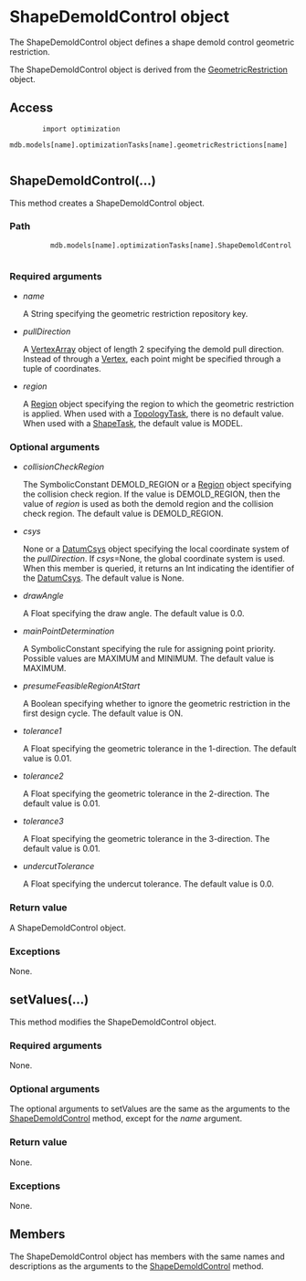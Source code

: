 # ShapeDemoldControl object

The ShapeDemoldControl object defines a shape demold control geometric restriction.

The ShapeDemoldControl object is derived from the [GeometricRestriction](https://help.3ds.com/2022/english/DSSIMULIA_Established/SIMACAEKERRefMap/simaker-c-geometricrestrictionpyc.htm?ContextScope=all) object.

## Access

```
        import optimization
        mdb.models[name].optimizationTasks[name].geometricRestrictions[name]
      
```

## ShapeDemoldControl(...)



This method creates a ShapeDemoldControl object.



### Path

```
          mdb.models[name].optimizationTasks[name].ShapeDemoldControl
        
```

### Required arguments

- *name*

  A String specifying the geometric restriction repository key.

- *pullDirection*

  A [VertexArray](https://help.3ds.com/2022/english/DSSIMULIA_Established/SIMACAEKERRefMap/simaker-c-vertexpyc.htm?ContextScope=all) object of length 2 specifying the demold pull direction. Instead of through a [Vertex](https://help.3ds.com/2022/english/DSSIMULIA_Established/SIMACAEKERRefMap/simaker-c-vertexpyc.htm?ContextScope=all), each point might be specified through a tuple of coordinates.

- *region*

  A [Region](https://help.3ds.com/2022/english/DSSIMULIA_Established/SIMACAEKERRefMap/simaker-c-regionpyc.htm?ContextScope=all) object specifying the region to which the geometric restriction is applied. When used with a [TopologyTask](https://help.3ds.com/2022/english/DSSIMULIA_Established/SIMACAEKERRefMap/simaker-c-topologytaskpyc.htm?ContextScope=all), there is no default value. When used with a [ShapeTask](https://help.3ds.com/2022/english/DSSIMULIA_Established/SIMACAEKERRefMap/simaker-c-shapetaskpyc.htm?ContextScope=all), the default value is MODEL.

### Optional arguments

- *collisionCheckRegion*

  The SymbolicConstant DEMOLD_REGION or a [Region](https://help.3ds.com/2022/english/DSSIMULIA_Established/SIMACAEKERRefMap/simaker-c-regionpyc.htm?ContextScope=all) object specifying the collision check region. If the value is DEMOLD_REGION, then the value of *region* is used as both the demold region and the collision check region. The default value is DEMOLD_REGION.

- *csys*

  None or a [DatumCsys](https://help.3ds.com/2022/english/DSSIMULIA_Established/SIMACAEKERRefMap/simaker-c-datumcsyspyc.htm?ContextScope=all) object specifying the local coordinate system of the *pullDirection*. If *csys*=None, the global coordinate system is used. When this member is queried, it returns an Int indicating the identifier of the [DatumCsys](https://help.3ds.com/2022/english/DSSIMULIA_Established/SIMACAEKERRefMap/simaker-c-datumcsyspyc.htm?ContextScope=all). The default value is None.

- *drawAngle*

  A Float specifying the draw angle. The default value is 0.0.

- *mainPointDetermination*

  A SymbolicConstant specifying the rule for assigning point priority. Possible values are MAXIMUM and MINIMUM. The default value is MAXIMUM.

- *presumeFeasibleRegionAtStart*

  A Boolean specifying whether to ignore the geometric restriction in the first design cycle. The default value is ON.

- *tolerance1*

  A Float specifying the geometric tolerance in the 1-direction. The default value is 0.01.

- *tolerance2*

  A Float specifying the geometric tolerance in the 2-direction. The default value is 0.01.

- *tolerance3*

  A Float specifying the geometric tolerance in the 3-direction. The default value is 0.01.

- *undercutTolerance*

  A Float specifying the undercut tolerance. The default value is 0.0.

### Return value

A ShapeDemoldControl object.

### Exceptions

None.



## setValues(...)



This method modifies the ShapeDemoldControl object.



### Required arguments

None.

### Optional arguments

The optional arguments to setValues are the same as the arguments to the [ShapeDemoldControl](https://help.3ds.com/2022/english/DSSIMULIA_Established/SIMACAEKERRefMap/simaker-c-shapedemoldcontrolpyc.htm?ContextScope=all#simaker-shapedemoldcontrolshapedemoldcontrolpyc) method, except for the *name* argument.

### Return value

None.

### Exceptions

None.



## Members

The ShapeDemoldControl object has members with the same names and descriptions as the arguments to the [ShapeDemoldControl](https://help.3ds.com/2022/english/DSSIMULIA_Established/SIMACAEKERRefMap/simaker-c-shapedemoldcontrolpyc.htm?ContextScope=all#simaker-shapedemoldcontrolshapedemoldcontrolpyc) method.